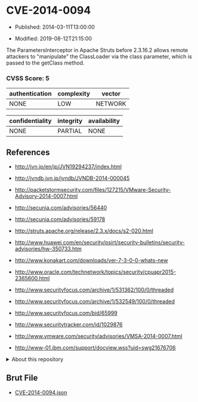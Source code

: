 # CVE-2014-0094

- Published: 2014-03-11T13:00:00

- Modified: 2019-08-12T21:15:00

The ParametersInterceptor in Apache Struts before 2.3.16.2 allows remote attackers to "manipulate" the ClassLoader via the class parameter, which is passed to the getClass method.

### CVSS Score: **5**

| authentication | complexity | vector |
| --- | --- | --- |
| NONE | LOW | NETWORK |

| confidentiality | integrity | availability |
| --- | --- | --- |
| NONE | PARTIAL | NONE |

## References

* http://jvn.jp/en/jp/JVN19294237/index.html

* http://jvndb.jvn.jp/jvndb/JVNDB-2014-000045

* http://packetstormsecurity.com/files/127215/VMware-Security-Advisory-2014-0007.html

* http://secunia.com/advisories/56440

* http://secunia.com/advisories/59178

* http://struts.apache.org/release/2.3.x/docs/s2-020.html

* http://www.huawei.com/en/security/psirt/security-bulletins/security-advisories/hw-350733.htm

* http://www.konakart.com/downloads/ver-7-3-0-0-whats-new

* http://www.oracle.com/technetwork/topics/security/cpuapr2015-2365600.html

* http://www.securityfocus.com/archive/1/531362/100/0/threaded

* http://www.securityfocus.com/archive/1/532549/100/0/threaded

* http://www.securityfocus.com/bid/65999

* http://www.securitytracker.com/id/1029876

* http://www.vmware.com/security/advisories/VMSA-2014-0007.html

* http://www-01.ibm.com/support/docview.wss?uid=swg21676706

<details>
<summary>About this repository</summary> 

  This repository is part of the project [Live Hack CVE](https://github.com/Live-Hack-CVE). Main website can be found [www.live-hack.org](https://www.live-hack.org) 
  
  Made by [Sn0wAlice](https://github.com/Sn0wAlice) for the people that care about security and need to have a feed of the latest CVEs. Hope you enjoy it, don't forget to star the repo and follow me on [Twitter](https://twitter.com/Sn0wAlice) and [Github](https://github.com/Sn0wAlice). And that is my [personnal website](https://www.alice-snow.me/)

  - [Home Page](https://github.com/Live-Hack-CVE)
  - [Framework](https://github.com/Live-Hack-CVE/cve-framework)
  - [CVE database](https://github.com/Live-Hack-CVE/full_database)
  - [Changelog](https://github.com/Live-Hack-CVE/Changelog)
</details>

## Brut File

* [CVE-2014-0094.json](https://raw.githubusercontent.com/Live-Hack-CVE/full_database/main/cves/2014/CVE-2014-0094.json)

